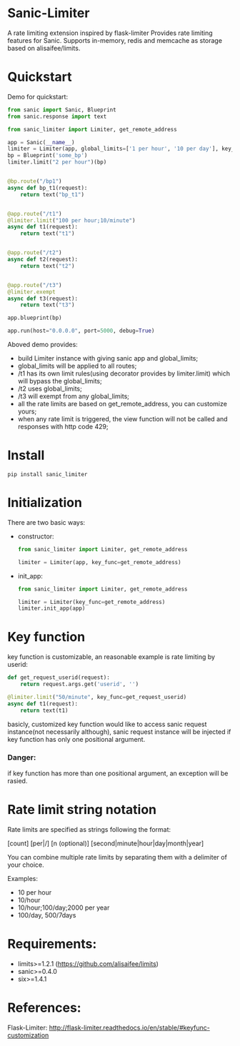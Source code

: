 # Sanic-Limiter
A rate limiting extension inspired by flask-limiter
Provides rate limiting features for Sanic. Supports  in-memory, redis and memcache as storage based on alisaifee/limits.

Quickstart
===========
Demo for quickstart:

```python
from sanic import Sanic, Blueprint
from sanic.response import text

from sanic_limiter import Limiter, get_remote_address

app = Sanic(__name__)
limiter = Limiter(app, global_limits=['1 per hour', '10 per day'], key_func=get_remote_address)
bp = Blueprint('some_bp')
limiter.limit("2 per hour")(bp)


@bp.route("/bp1")
async def bp_t1(request):
    return text("bp_t1")


@app.route("/t1")
@limiter.limit("100 per hour;10/minute")
async def t1(request):
    return text("t1")


@app.route("/t2")
async def t2(request):
    return text("t2")


@app.route("/t3")
@limiter.exempt
async def t3(request):
    return text("t3")

app.blueprint(bp)

app.run(host="0.0.0.0", port=5000, debug=True)
```

Aboved demo provides:

* build Limiter instance with giving sanic app and global_limits;
* global_limits will be applied to all routes;
* /t1 has its own limit rules(using decorator provides by limiter.limit) which will bypass the global_limits;
* /t2 uses global_limits;
* /t3 will exempt from any global_limits;
* all the rate limits are based on get_remote_address, you can customize yours;
* when any rate limit is triggered, the view function will not be called and responses with http code 429;

Install
==============
```console
pip install sanic_limiter
```


Initialization
===================

There are two basic ways:

* constructor:

	```python
	from sanic_limiter import Limiter, get_remote_address

	limiter = Limiter(app, key_func=get_remote_address)
	```

* init_app:

	```python
	from sanic_limiter import Limiter, get_remote_address

	limiter = Limiter(key_func=get_remote_address)
	limiter.init_app(app)
	```

Key function
=========================
key function is customizable, an reasonable example is rate limiting by userid:

```python
def get_request_userid(request):
    return request.args.get('userid', '')

@limiter.limit("50/minute", key_func=get_request_userid)
async def t1(request):
    return text(t1)
```
basicly, customized key function would like to access sanic request instance(not necessarily although), sanic request instance will be injected if key function has only one positional argument.


### Danger:

if key function has more than one positional argument, an exception will be rasied.


Rate limit string notation
================================

Rate limits are specified as strings following the format:

[count] [per|/] [n (optional)] [second|minute|hour|day|month|year]

You can combine multiple rate limits by separating them with a delimiter of your choice.

Examples:

* 10 per hour
* 10/hour
* 10/hour;100/day;2000 per year
* 100/day, 500/7days

Requirements:
==============================
* limits>=1.2.1  (<https://github.com/alisaifee/limits>)
* sanic>=0.4.0
* six>=1.4.1

References:
=====================
Flask-Limiter: <http://flask-limiter.readthedocs.io/en/stable/#keyfunc-customization>
